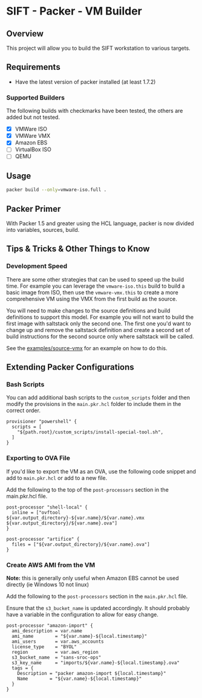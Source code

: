# SIFT - Packer - VM Builder

## Overview

This project will allow you to build the SIFT workstation to various targets.

## Requirements

- Have the latest version of packer installed (at least 1.7.2)

### Supported Builders

The following builds with checkmarks have been tested, the others are added but not tested.

- [x] VMWare ISO
- [x] VMWare VMX
- [x] Amazon EBS
- [ ] VirtualBox ISO
- [ ] QEMU

## Usage

```bash
packer build --only=vmware-iso.full .
```

## Packer Primer

With Packer 1.5 and greater using the HCL language, packer is now divided into variables, sources, build. 

## Tips & Tricks & Other Things to Know

### Development Speed

There are some other strategies that can be used to speed up the build time. For example you can leverage the `vmware-iso.this` build to build a basic image from ISO, then use the `vmware-vmx.this` to create a more comprehensive VM using the VMX from the first build as the source.

You will need to make changes to the source definitions and build definitions to support this model. For example you will not want to build the first image with saltstack only the second one.  The first one you'd want to change up and remove the saltstack definition and create a second set of build instructions for the second source only where saltstack will be called.

See the [examples/source-vmx](examples/source-vmx/) for an example on how to do this.

## Extending Packer Configurations

### Bash Scripts

You can add additional bash scripts to the `custom_scripts` folder and then modify the provisions in the `main.pkr.hcl` folder to include them in the correct order.

```hcl
provisioner "powershell" {
  scripts = [
    "${path.root}/custom_scripts/install-special-tool.sh",
  ]
}
```

### Exporting to OVA File

If you'd like to export the VM as an OVA, use the following code snippet and add to `main.pkr.hcl` or add to a new file.

Add the following to the top of the `post-processors` section in the main.pkr.hcl file.

```hcl
post-processor "shell-local" {
  inline = ["ovftool ${var.output_directory}-${var.name}/${var.name}.vmx ${var.output_directory}/${var.name}.ova"]
}

post-processor "artifice" {
  files = ["${var.output_directory}/${var.name}.ova"]
}
```

### Create AWS AMI from the VM

**Note:** this is generally only useful when Amazon EBS cannot be used directly (ie Windows 10 not linux)

Add the following to the `post-processors` section in the `main.pkr.hcl` file.

Ensure that the `s3_bucket_name` is updated accordingly. It should probably have a variable in the configuration to allow for easy change.

```hcl
post-processor "amazon-import" {
  ami_description = var.name
  ami_name        = "${var.name}-${local.timestamp}"
  ami_users       = var.aws_accounts
  license_type    = "BYOL"
  region          = var.aws_region
  s3_bucket_name  = "sans-sroc-ops"
  s3_key_name     = "imports/${var.name}-${local.timestamp}.ova"
  tags = {
    Description = "packer amazon-import ${local.timestamp}"
    Name        = "${var.name}-${local.timestamp}"
  }
}
```
